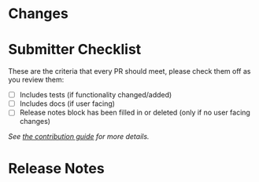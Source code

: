 <!-- 🎉🎉🎉 Thank you for the PR!!! 🎉🎉🎉 -->

# Changes

<!-- 
Describe your changes here- ideally you can get that description straight from
your descriptive commit message(s)! 

-->

# Submitter Checklist

These are the criteria that every PR should meet, please check them off as you
review them:

- [ ] Includes tests (if functionality changed/added)
- [ ] Includes docs (if user facing)
- [ ] Release notes block has been filled in or deleted (only if no user facing changes)

_See [the contribution guide](https://github.com/w6d-io/ci-operator/blob/main/CONTRIBUTING.md) for more details._


# Release Notes

<!--
Describe any user facing changes here, or delete this block.

Examples of user facing changes:
- Bug fixes
- Any changes in behavior
- Changes requiring upgrade notices or deprecation warnings

For pull requests with a release note:

```release-note
Your release note here
```

For pull requests that require additional action from users switching to the new release, include the string "action required" (case insensitive) in the release note:

```release-note
action required: your release note here
```

For pull requests that don't need to be mentioned at release time, use the `/release-note-none` Prow command to add the `release-note-none` label to the PR. You can also write the string "NONE" as a release note in your PR description:

```release-note
NONE
```
-->
